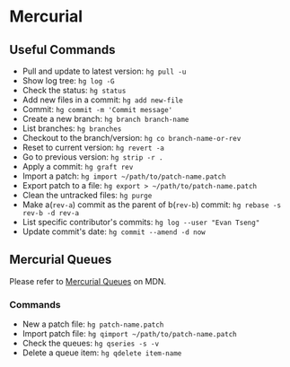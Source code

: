 # Mercurial

## Useful Commands
* Pull and update to latest version: `hg pull -u`
* Show log tree: `hg log -G`
* Check the status: `hg status`
* Add new files in a commit: `hg add new-file`
* Commit: `hg commit -m 'Commit message'`
* Create a new branch: `hg branch branch-name`
* List branches: `hg branches`
* Checkout to the branch/version: `hg co branch-name-or-rev`
* Reset to current version: `hg revert -a`
* Go to previous version: `hg strip -r .`
* Apply a commit: `hg graft rev`
* Import a patch: `hg import ~/path/to/patch-name.patch`
* Export patch to a file: `hg export > ~/path/to/patch-name.patch`
* Clean the untracked files: `hg purge`
* Make a(`rev-a`) commit as the parent of b(`rev-b`) commit: `hg rebase -s rev-b -d rev-a`
* List specific contributor's commits: `hg log --user "Evan Tseng"`
* Update commit's date: `hg commit --amend -d now`

## Mercurial Queues

Please refer to [Mercurial Queues][mdn-mercurial-queues] on MDN.

### Commands
* New a patch file: `hg patch-name.patch`
* Import patch file: `hg qimport ~/path/to/patch-name.patch`
* Check the queues: `hg qseries -s -v`
* Delete a queue item: `hg qdelete item-name`

[mdn-mercurial-queues]: https://developer.mozilla.org/en-US/docs/Mozilla/Mercurial/Queues
